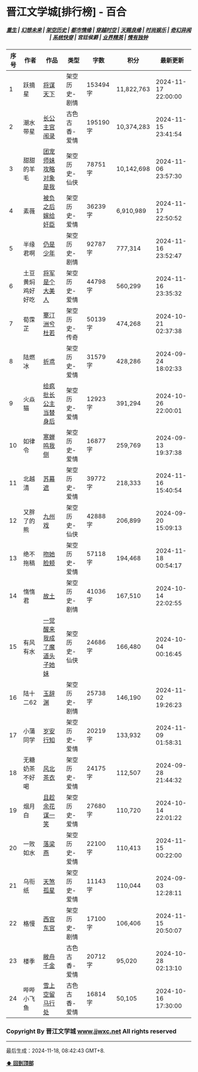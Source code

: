 # 晋江文学城[排行榜] - 百合

<h5 align="center">
	<a href="https://github.com/dev-chenxing/jjwxc-charts/blob/main/重生.md">重生</a> |
	<a href="https://github.com/dev-chenxing/jjwxc-charts/blob/main/幻想未来.md">幻想未来</a> |
	<a href="https://github.com/dev-chenxing/jjwxc-charts/blob/main/架空历史.md">架空历史</a> |
	<a href="https://github.com/dev-chenxing/jjwxc-charts/blob/main/都市情缘.md">都市情缘</a> |
	<a href="https://github.com/dev-chenxing/jjwxc-charts/blob/main/README.md">穿越时空</a> |
	<a href="https://github.com/dev-chenxing/jjwxc-charts/blob/main/天赐良缘.md">天赐良缘</a> |
	<a href="https://github.com/dev-chenxing/jjwxc-charts/blob/main/时尚娱乐.md">时尚娱乐</a> |
	<a href="https://github.com/dev-chenxing/jjwxc-charts/blob/main/奇幻异闻.md">奇幻异闻</a> |
	<a href="https://github.com/dev-chenxing/jjwxc-charts/blob/main/系统快穿.md">系统快穿</a> |
	<b>宫廷侯爵</b> |
	<a href="https://github.com/dev-chenxing/jjwxc-charts/blob/main/业界精英.md">业界精英</a> |
	<a href="https://github.com/dev-chenxing/jjwxc-charts/blob/main/情有独钟.md">情有独钟</a>
</h5>

| 序号 | 作者 | 作品 | 类型 | 字数 | 积分 | 最新更新 | 
|-----|------|------|-----|------|------|---------|
| 1 | 跃摘星 | [将谋天下](https://www.jjwxc.net/onebook.php?novelid=9155549) | 架空历史-剧情 | 153494字 | 11,822,763 | 2024-11-17 22:00:00 | 
| 2 | 潮水带星 | [长公主宫闱录](https://www.jjwxc.net/onebook.php?novelid=9152946) | 古色古香-爱情 | 195190字 | 10,374,283 | 2024-11-15 23:41:54 | 
| 3 | 甜甜的羊毛 | [团宠师妹攻略对象是我](https://www.jjwxc.net/onebook.php?novelid=8888226) | 架空历史-仙侠 | 78751字 | 10,142,698 | 2024-11-06 23:57:30 | 
| 4 | 素薇 | [被负之后嫁给奸臣](https://www.jjwxc.net/onebook.php?novelid=8061484) | 架空历史-爱情 | 36239字 | 6,910,989 | 2024-11-17 22:50:52 | 
| 5 | 半缘君啊 | [仍是少年](https://www.jjwxc.net/onebook.php?novelid=9210885) | 架空历史-剧情 | 92787字 | 777,314 | 2024-11-16 23:52:47 | 
| 6 | 土豆黄焖鸡好好吃 | [将军是个大美人](https://www.jjwxc.net/onebook.php?novelid=9182590) | 架空历史-爱情 | 44798字 | 560,299 | 2024-11-16 23:35:32 | 
| 7 | 荀霂芷 | [搴汀洲兮杜若](https://www.jjwxc.net/onebook.php?novelid=9176518) | 架空历史-传奇 | 50139字 | 474,268 | 2024-10-21 02:37:38 | 
| 8 | 陆燃冰 | [折鸢](https://www.jjwxc.net/onebook.php?novelid=9171691) | 架空历史-爱情 | 31579字 | 428,286 | 2024-09-24 18:02:33 | 
| 9 | 火焱猫 | [给疯批长公主当替身后](https://www.jjwxc.net/onebook.php?novelid=9211702) | 架空历史-爱情 | 12923字 | 391,294 | 2024-10-26 22:00:01 | 
| 10 | 如律令 | [寒蝉鸣我侧](https://www.jjwxc.net/onebook.php?novelid=9177364) | 架空历史-爱情 | 16877字 | 259,769 | 2024-09-13 19:37:38 | 
| 11 | 北越清 | [苏幕遮](https://www.jjwxc.net/onebook.php?novelid=9205041) | 架空历史-爱情 | 39772字 | 218,333 | 2024-11-16 15:40:54 | 
| 12 | 又胖了的熊 | [九州戏](https://www.jjwxc.net/onebook.php?novelid=9113130) | 架空历史-仙侠 | 42888字 | 206,899 | 2024-09-20 15:09:13 | 
| 13 | 绝不拖稿 | [吻她脸颊](https://www.jjwxc.net/onebook.php?novelid=9199166) | 架空历史-爱情 | 57118字 | 194,468 | 2024-11-18 00:54:17 | 
| 14 | 惰惰君 | [故土](https://www.jjwxc.net/onebook.php?novelid=9225270) | 架空历史-剧情 | 41036字 | 167,510 | 2024-10-14 22:02:55 | 
| 15 | 有风有水 | [一觉醒来我成了魔道头子她妹](https://www.jjwxc.net/onebook.php?novelid=9150435) | 架空历史-仙侠 | 24686字 | 166,480 | 2024-10-04 00:16:45 | 
| 16 | 陆十二62 | [玉辞渊](https://www.jjwxc.net/onebook.php?novelid=9204473) | 架空历史-剧情 | 25738字 | 146,190 | 2024-11-02 19:26:23 | 
| 17 | 小蒲同学 | [岁安行知](https://www.jjwxc.net/onebook.php?novelid=9158321) | 架空历史-爱情 | 20219字 | 133,932 | 2024-11-09 01:58:31 | 
| 18 | 无糖奶茶不好喝 | [风北茶衣](https://www.jjwxc.net/onebook.php?novelid=9189824) | 架空历史-爱情 | 24175字 | 112,507 | 2024-09-28 21:44:32 | 
| 19 | 烟月白 | [且趁余花谋一笑](https://www.jjwxc.net/onebook.php?novelid=9208830) | 架空历史-爱情 | 27680字 | 110,720 | 2024-10-14 22:01:22 | 
| 20 | 一败如水 | [落梁燕](https://www.jjwxc.net/onebook.php?novelid=9205693) | 架空历史-爱情 | 22100字 | 110,413 | 2024-11-15 00:22:00 | 
| 21 | 乌衔纸 | [天煞孤星](https://www.jjwxc.net/onebook.php?novelid=9157667) | 架空历史-爱情 | 11143字 | 110,044 | 2024-09-03 12:28:11 | 
| 22 | 格慢 | [西宫东宫](https://www.jjwxc.net/onebook.php?novelid=9187700) | 架空历史-剧情 | 17100字 | 106,406 | 2024-11-15 20:50:07 | 
| 23 | 楼季 | [敝舟千金](https://www.jjwxc.net/onebook.php?novelid=9225230) | 古色古香-爱情 | 20712字 | 95,020 | 2024-10-28 02:13:10 | 
| 24 | 哔哔小飞鱼 | [雪上空留马行处](https://www.jjwxc.net/onebook.php?novelid=9231934) | 古色古香-爱情 | 16814字 | 50,105 | 2024-10-16 17:30:00 | 

### Copyright By 晋江文学城 www.jjwxc.net All rights reserved

---

最后生成：2024-11-18, 08:42:43 GMT+8.

**[⬆ 回到顶部](#晋江文学城排行榜---百合)**

